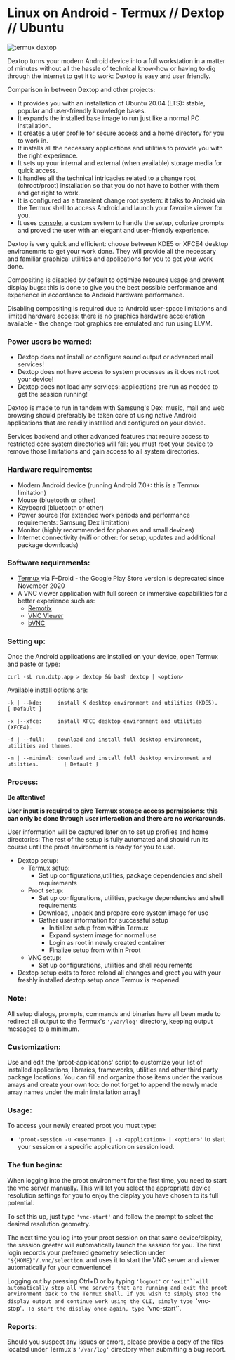 # Linux on Android -  Termux // Dextop // Ubuntu
 
![termux dextop](https://github.com/nathaneltitane/dextop/blob/master/dextop.png?raw=true)

Dextop turns your modern Android device into a full workstation in a matter of minutes without all the hassle of technical know-how or having to dig through the internet to get it to work: Dextop is easy and user friendly.

Comparison in between Dextop and other projects:

- It provides you with an installation of Ubuntu 20.04 (LTS): stable, popular and user-friendly knowledge bases.
- It expands the installed base image to run just like a normal PC installation.
- It creates a user profile for secure access and a home directory for you to work in.
- It installs all the necessary applications and utilities to provide you with the right experience.
- It sets up your internal and external (when available) storage media for quick access.
- It handles all the technical intricacies related to a change root (chroot/proot) installation so that you do not have to bother with them and get right to work.
- It is configured as a transient change root system: it talks to Android via the Termux shell to access Android and launch your favorite viewer for you.
- It uses [console](https://github.com/nathaneltitane/console), a custom system to handle the setup, colorize prompts and proved the user with an elegant and user-friendly experience.

Dextop is very quick and efficient: choose between KDE5 or XFCE4 desktop environemnts to get your work done. They will provide all the necessary and familiar graphical utilities and applications for you to get your work done.

Compositing is disabled by default to optimize resource usage and prevent display bugs: this is done to give you the best possible performance and experience in accordance to Android hardware performance.

Disabling compositing is required due to Android user-space limitations and limited hardware access: there is no graphics hardware acceleration available - the change root graphics are emulated and run using LLVM.

### Power users be warned:

- Dextop does not install or configure sound output or advanced mail services!
- Dextop does not have access to system processes as it does not root your device!
- Dextop does not load any services: applications are run as needed to get the session running!

Dextop is made to run in tandem with Samsung's Dex: music, mail and web browsing should preferably be taken care of using native Android applications that are readily installed and configured on your device.

Services backend and other advanced features that require access to restricted core system directories will fail: you must root your device to remove those limitations and gain access to all system directories.

### Hardware requirements:

- Modern Android device (running Android 7.0+: this is a Termux limitation)
- Mouse (bluetooth or other)
- Keyboard (bluetooth or other)
- Power source (for extended work periods and performance requirements: Samsung Dex limitation)
- Monitor (highly recommended for phones and small devices)
- Internet connectivity (wifi or other: for setup, updates and additional package downloads)

### Software requirements:

- [Termux](https://f-droid.org/en/packages/com.termux/ "Termux by Fredrik Fornwall") via F-Droid - the Google Play Store version is deprecated since November 2020
- A VNC viewer application with full screen or immersive capabillities for a better experience such as:
   - [Remotix](https://play.google.com/store/apps/details?id=com.nulana.android.remotix "Remotix Remote Desktop by Nulana")
   - [VNC Viewer ](https://play.google.com/store/apps/details?id=com.realvnc.viewer.android "VNC Viewer by RealVNC Ltd.")
   - [bVNC](https://play.google.com/store/apps/details?id=com.iiordanov.freebVNC "bVNC by Iordan Iordanov")

### Setting up:

Once the Android applications are installed on your device, open Termux and paste or type:

`curl -sL run.dxtp.app > dextop && bash dextop | <option>`

Available install options are:

`-k | --kde:     install K desktop environment and utilities (KDE5).                 [ Default ]`

`-x |--xfce:     install XFCE desktop environment and utilities (XFCE4).`

`-f | --full:    download and install full desktop environment, utilities and themes.`

`-m | --minimal: download and install full desktop environment and utilities.        [ Default ]`

### Process:

**Be attentive!**

**User input is required to give Termux storage access permissions:**
**this can only be done through user interaction and there are no workarounds.**

User information will be captured later on to set up profiles and home directories:
The rest of the setup is fully automated and should run its course until the proot environment is ready for you to use.

- Dextop setup:
   - Termux setup:
      - Set up configurations,utilities, package dependencies and shell requirements
   - Proot setup:
      - Set up configurations, utilities, package dependencies and shell requirements
      - Download, unpack and prepare core system image for use
      - Gather user information for successful setup
         - Initialize setup from within Termux
         - Expand system image for normal use
         - Login as root in newly created container
         - Finalize setup from within Proot
   - VNC setup:
       - Set up configurations, utilities and shell requirements
- Dextop setup exits to force reload all changes and greet you with your freshly installed dextop setup once Termux is reopened.

### Note:

All setup dialogs, prompts, commands and binaries have all been made to redirect all output to the Termux's `'/var/log'` directory, keeping output messages to a minimum.

### Customization:

Use and edit the 'proot-applications' script to customize your list of installed applications, libraries, frameworks, utilities and other third party package locations.
You can fill and organize those items under the various arrays and create your own too: do not forget to append the newly made array names under the main installation array!

### Usage:

To access your newly created proot you must type:

- `'proot-session -u <username> | -a <application> | <option>'` to start your session or a specific application on session load.

### The fun begins:

When logging into the proot environment for the first time, you need to start the vnc server manually.
This will let you select the appropriate device resolution settings for you to enjoy the display you have chosen to its full potential.

To set this up, just type `'vnc-start'` and follow the prompt to select the desired resolution geometry.

The next time you log into your proot session on that same device/display, the session greeter will automatically launch the session for you.
The first login records your preferred geometry selection under `"${HOME}"/.vnc/selection`. and uses it to start the VNC server and viewer automatically for your convenience!

Logging out by pressing Ctrl+D or by typing `'logout'` or `'exit'``will automatically stop all vnc servers that are running and exit the proot environment back to the Termux shell.
If you wish to simply stop the display output and continue work using the CLI, simply type `'vnc-stop'`.
To start the display once again, type `'vnc-start'`.

### Reports:

Should you suspect any issues or errors, please provide a copy of the files located under Termux's `'/var/log'` directory when submitting a bug report.
